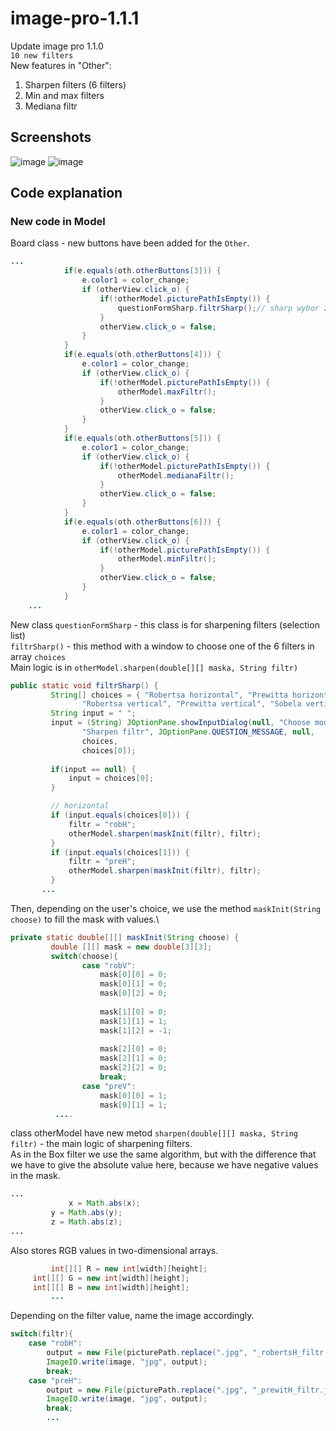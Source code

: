 # image-pro-1.1.1
Update image pro 1.1.0\
```10 new filters```\
New features in "Other":
1. Sharpen filters (6 filters)
2. Min and max filters
3. Mediana filtr
## Screenshots 
![image](https://user-images.githubusercontent.com/72127610/117660640-b3d51480-b19d-11eb-8861-85c40c9c3c75.png)
![image](https://user-images.githubusercontent.com/72127610/117660668-b9caf580-b19d-11eb-8c0d-e68aae4255ff.png)
## Code explanation
### New code in Model
Board class - new buttons have been added for the ```Other```.
```java
...
			if(e.equals(oth.otherButtons[3])) {
				e.color1 = color_change;
				if (otherView.click_o) {
					if(!otherModel.picturePathIsEmpty()) {
						questionFormSharp.filtrSharp();// sharp wybor z 4
					}
					otherView.click_o = false;
				}
			}
			if(e.equals(oth.otherButtons[4])) {
				e.color1 = color_change;
				if (otherView.click_o) {
					if(!otherModel.picturePathIsEmpty()) {
						otherModel.maxFiltr();
					}
					otherView.click_o = false;
				}
			}
			if(e.equals(oth.otherButtons[5])) {
				e.color1 = color_change;
				if (otherView.click_o) {
					if(!otherModel.picturePathIsEmpty()) {
						otherModel.medianaFiltr();
					}
					otherView.click_o = false;
				}
			}
			if(e.equals(oth.otherButtons[6])) {
				e.color1 = color_change;
				if (otherView.click_o) {
					if(!otherModel.picturePathIsEmpty()) {
						otherModel.minFiltr();
					}
					otherView.click_o = false;
				}
			}
    ...
```
New class ```questionFormSharp``` - this class is for sharpening filters (selection list)\
```filtrSharp()``` - this method with a window to choose one of the 6 filters in array ```choices```\
Main logic is in ```otherModel.sharpen(double[][] maska, String filtr)```
```java
public static void filtrSharp() {
		 String[] choices = { "Robertsa horizontal", "Prewitta horizontal", "Sobela horizontal",
				"Robertsa vertical", "Prewitta vertical", "Sobela vertical", "Laplace’a" };
		 String input = " ";
		 input = (String) JOptionPane.showInputDialog(null, "Choose mode",
	            "Sharpen filtr", JOptionPane.QUESTION_MESSAGE, null,
	            choices, 
	            choices[0]);
			 
		 if(input == null) {
			 input = choices[0];
		 }

		 // horizontal
		 if (input.equals(choices[0])) {
			 filtr = "robH";
		     otherModel.sharpen(maskInit(filtr), filtr);
		 }
		 if (input.equals(choices[1])) {
			 filtr = "preH";
			 otherModel.sharpen(maskInit(filtr), filtr);
		 }
       ...
```
Then, depending on the user's choice, we use the method ```maskInit(String choose)``` to fill the mask with values.\
```java
private static double[][] maskInit(String choose) {
		 double [][] mask = new double[3][3];
		 switch(choose){
		 		case "robV":
		 			mask[0][0] = 0;
		 			mask[0][1] = 0;
		 			mask[0][2] = 0;
		 			
		 			mask[1][0] = 0;
		 			mask[1][1] = 1;
		 			mask[1][2] = -1;
		 			
		 			mask[2][0] = 0;
		 			mask[2][1] = 0;
		 			mask[2][2] = 0;
		 			break;
		 		case "preV":
		 			mask[0][0] = 1;
		 			mask[0][1] = 1;
          ....
```
class otherModel have new metod ```sharpen(double[][] maska, String filtr)``` - the main logic of sharpening filters.\
As in the Box filter we use the same algorithm, but with the difference that we have to give the absolute value here, because we have negative values in the mask.
```java
...
             x = Math.abs(x);
	     y = Math.abs(y);
	     z = Math.abs(z);
...
```
Also stores RGB values in two-dimensional arrays.
```java
         int[][] R = new int[width][height];
	 int[][] G = new int[width][height];
	 int[][] B = new int[width][height];
         ...
```
Depending on the filter value, name the image accordingly.
```java
switch(filtr){
	case "robH":
 		output = new File(picturePath.replace(".jpg", "_robertsH_filtr.jpg"));
 		ImageIO.write(image, "jpg", output);
 		break;
	case "preH":
 		output = new File(picturePath.replace(".jpg", "_prewitH_filtr.jpg"));
 		ImageIO.write(image, "jpg", output);
 		break;
		...
```
